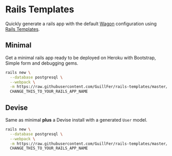 # Rails Templates

Quickly generate a rails app with the default [Wagon](https://www.lewagon.com) configuration
using [Rails Templates](http://guides.rubyonrails.org/rails_application_templates.html).


## Minimal

Get a minimal rails app ready to be deployed on Heroku with Bootstrap, Simple form and debugging gems.

```bash
rails new \
  --database postgresql \
  --webpack \
  -m https://raw.githubusercontent.com/GuillFer/rails-templates/master/minimal.rb \
  CHANGE_THIS_TO_YOUR_RAILS_APP_NAME
```

## Devise

Same as minimal **plus** a Devise install with a generated `User` model.

```bash
rails new \
  --database postgresql \
  --webpack \
  -m https://raw.githubusercontent.com/GuillFer/rails-templates/master/devise.rb \
  CHANGE_THIS_TO_YOUR_RAILS_APP_NAME
```
